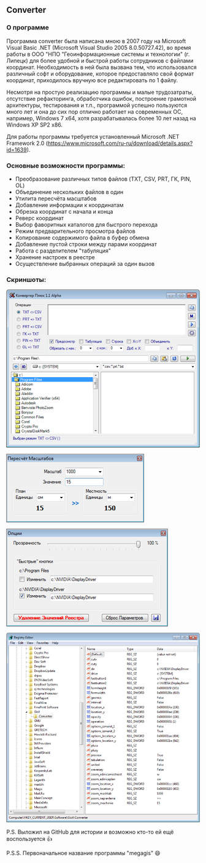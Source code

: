 ## Converter

### О программе

Программа converter была написана мною в 2007 году на Microsoft Visual Basic .NET (Microsoft Visual Studio 2005 8.0.50727.42), во время работы в ООО "НПО "Геоинформационные системы и технологии" (г. Липецк) для более удобной и быстрой работы сотрудников с файлами координат. Необходимость в ней была вызвана тем, что использовался различный софт и оборудование, которое предоставляло свой формат координат, приходилось вручную все редактировать по 1 файлу.

Несмотря на простую реализацию программы и малые трудозатраты, отсутствие рефакторинга, обработчика ошибок, построение грамотной архитектуры, тестирования и т.п., программой успешно пользуются много лет и она до сих пор отлично работает на современных ОС, например, Windows 7 x64, хотя разрабатывалась более 10 лет назад на Windows XP SP2 x86.

Для работы программы требуется установленный Microsoft .NET Framework 2.0 (https://www.microsoft.com/ru-ru/download/details.aspx?id=1639).

### Основные возможности программы:
- Преобразование различных типов файлов (TXT, CSV, PRT, ГК, PIN, OL)
- Объединение нескольких файлов в один
- Утилита пересчёта масштабов
- Добавление информации к координатам
- Обрезка координат с начала и конца
- Реверс координат
- Выбор фаворитных каталогов для быстрого перехода
- Режим предварительного просмотра файлов
- Копирование содержимого файла в буфер обмена
- Добавление пустой строки между парами координат
- Работа с разделителем "табуляция"
- Хранение настроек в реестре
- Осуществление выбранных операций за один вызов

### Скриншоты:

![Preview](description/main.png "Основное окно программы")

![Preview](description/scales.png "Пересчет масштабов")

![Preview](description/options.png "Настройки")

![Preview](description/registry.png "Реестр")

P.S. Выложил на GitHub для истории и возможно кто-то ей ещё воспользуется :thumbsup:

P.S.S. Первоначальное название программы "megagis" :smile: